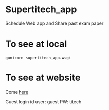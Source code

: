 # Supertitech_app
Schedule Web app and Share past exam paper 

# To see at local
```
gunicorn supertitech_app.wsgi
```

# To see at website
Come [here](https://newsupertitech.herokuapp.com/login)  

Guest login id
user: guest
PW: titech


